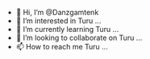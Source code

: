 - 👋 Hi, I’m @Danzgamtenk
- 👀 I’m interested in Turu ...
- 🌱 I’m currently learning Turu ...
- 💞️ I’m looking to collaborate on Turu ...
- 📫 How to reach me Turu ...

<!---
Danzgamtenk/Danzgamtenk is a ✨ special ✨ repository because its `README.md` (this file) appears on your GitHub profile.
You can click the Preview link to take a look at your changes.
--->
